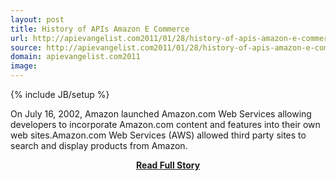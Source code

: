 ```yaml
---
layout: post
title: History of APIs Amazon E Commerce
url: http://apievangelist.com2011/01/28/history-of-apis-amazon-e-commerce/
source: http://apievangelist.com2011/01/28/history-of-apis-amazon-e-commerce/
domain: apievangelist.com2011
image: 
---
```

{% include JB/setup %}<p>On July 16, 2002, Amazon launched Amazon.com Web Services allowing developers to incorporate Amazon.com content and features into their own web sites.Amazon.com Web Services (AWS) allowed third party sites to search and display products from Amazon.</p>
<center><p><a href="http://apievangelist.com2011/01/28/history-of-apis-amazon-e-commerce/" style='padding:25px; font-sze:18px; font-weight: bold;'>Read Full Story</a></p></center>
